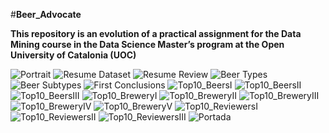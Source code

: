 #**Beer_Advocate**

**This repository is an evolution of a practical assignment for the Data Mining course in the Data Science Master’s program at the Open University of Catalonia (UOC)**

![Portrait](Images/1.png)
![Resume Dataset](Images/2.png)
![Resume Review](Images/3.png)
![Beer Types](Images/4.png)
![Beer Subtypes](Images/5.png)
![First Conclusions](Images/6.png)
![Top10_BeersI](Images/7.png)
![Top10_BeersII](Images/8.png)
![Top10_BeersIII](Images/9.png)
![Top10_BreweryI](Images/10.png)
![Top10_BreweryII](Images/11.png)
![Top10_BreweryIII](Images/12.png)
![Top10_BreweryIV](Images/13.png)
![Top10_BreweryV](Images/14.png)
![Top10_ReviewersI](Images/15.png)
![Top10_ReviewersII](Images/16.png)
![Top10_ReviewersIII](Images/17.png)
![Portada](Images/18.png)
